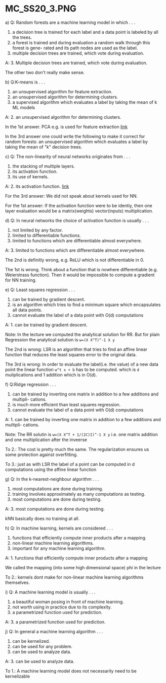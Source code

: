 # MC_SS20_3.PNG

a) Q: Random forests are a machine learning model in which . . .
1. a decision tree is trained for each label and a data point is labeled by all the trees.
2. a forest is trained and during evaluation a random walk through this forest is gene-
rated and its path nodes are used as the label.
3. multiple decision trees are trained, which vote during evaluation.

A:
3. Multiple decision trees are trained, which vote during evaluation.

The other two don't really make sense.

b) Q:K-means is . . .
1. an unsupervised algorithm for feature extraction.
2. an unsupervised algorithm for determining clusters.
3. a supervised algorithm which evaluates a label by taking the mean of k ML models

A: 2. an unsupervised algorithm for determining clusters.

In the 1st answer. PCA e.g. is used for feature extraction [link](https://towardsdatascience.com/feature-extraction-techniques-d619b56e31be)

In the 3rd answer one could write the following to make it correct for random forests: an unsupervised algorithm which evaluates a label by taking the mean of "k" decision trees. 


c) Q: The non-linearity of neural networks originates from . . .
1. the stacking of multiple layers.
2. its activation function.
3. its use of kernels.

A: 2. its activation function. [link](https://stats.stackexchange.com/questions/222639/what-makes-neural-networks-a-nonlinear-classification-model)

For the 3rd answer: We did not speak about kernels used for NN.

For the 1st answer: If the activation function were to be identiy, then one layer evaluation would be a matrix(weights) vector(inputs) multiplication. 


d) Q: In neural networks the choice of activation function is usually . . .
1. not limited by any factor.
2. limited to differentiable functions.
3. limited to functions which are differentiable almost everywhere.

A: 3. limited to functions which are differentiable almost everywhere.

The 2nd is definitly wrong, e.g. ReLU which is not differentiable in 0.

The 1st is wrong. Think about a function that is nowhere differentiable (e.g. Weierstrass function).
Then it would be impossible to compute a gradient for NN training.

e) Q: Least squares regression . . .
1. can be trained by gradient descent.
2. is an algorithm which tries to find a minimum square which encapsulates all data
points.
3. cannot evaluate the label of a data point with O(d) computations

A: 1. can be trained by gradient descent.

Note: In the lecture we computed the analytical solution for RR. But for plain Regression the analytical solution is `w=(X X^T)^-1 X y`

The 2nd is wrong: LSR is an algorithm that tries to find an affine linear function that reduces the least squares error to the original data.

The 3rd is wrong: In order to evaluate the label(i.e. the value) of a new data point the linear function `w^t x + b` has to be computed. which is `d` muliplications and 1 addition which is in O(d).

f) Q:Ridge regression . . .
1. can be trained by inverting one matrix in addition to a few additions and multipli-
cations.
2. is much more efficient than least squares regression.
3. cannot evaluate the label of a data point with O(d) computations

A: 1. can be trained by inverting one matrix in addition to a few additions and multipli-
cations.

Note: The RR solutin is `w=(X X^T + 1/(2C)I)^-1 X y` i.e. one matrix addition and one multiplication after the inveerse

To 2.: The cost is pretty much the same. The regularization ensures us some protection against overfitting.

To 3.: just as with LSR the label of a point can be computed in d computations using the affine linear function


g) Q: In the k-nearest-neighbour algorithm . . .
1. most computations are done during training.
2. training involves approximately as many computations as testing.
3. most computations are done during testing.

A: 3. most computations are done during testing.

kNN basically does no training at all. 

h) Q: In machine learning, kernels are considered . . .
1. functions that efficiently compute inner products after a mapping.
2. non-linear machine learning algorithms.
3. important for any machine learning algorithm.

A: 1. functions that efficiently compute inner products after a mapping

We called the mapping (into some high dimensional space) phi in the lecture

To 2.: kernels dont make for non-linear machine learning algorithms themselves.

i) Q: A machine learning model is usually . . .
1. a beautiful woman posing in front of machine learning.
2. not worth using in practice due to its complexity.
3. a parametrized function used for prediction.

A: 3. a parametrized function used for prediction.

j) Q: In general a machine learning algorithm . . .
1. can be kernelized.
2. can be used for any problem.
3. can be used to analyze data.

A: 3. can be used to analyze data.

To 1.: A machine learning model does not necessarily need to be kernelizable
